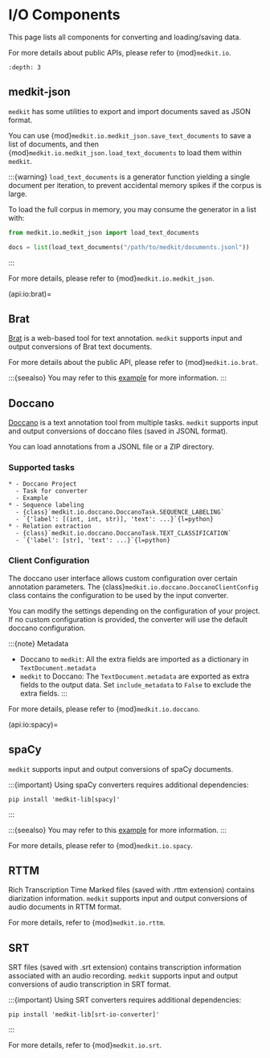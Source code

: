 # I/O Components

This page lists all components for converting and loading/saving data.

For more details about public APIs, please refer to {mod}`medkit.io`.

```{contents} Table of Contents
:depth: 3
```

## medkit-json

`medkit` has some utilities to export and import documents saved as JSON format.

You can use {mod}`medkit.io.medkit_json.save_text_documents` to save a list of documents,
and then {mod}`medkit.io.medkit_json.load_text_documents` to load them within `medkit`.

:::{warning}
`load_text_documents` is a generator function yielding a single document per iteration,
to prevent accidental memory spikes if the corpus is large.

To load the full corpus in memory, you may consume the generator in a list with:

```python
from medkit.io.medkit_json import load_text_documents

docs = list(load_text_documents("/path/to/medkit/documents.jsonl"))
```
:::

For more details, please refer to {mod}`medkit.io.medkit_json`.

(api:io:brat)=
## Brat

[Brat](https://brat.nlplab.org) is a web-based tool for text annotation.
`medkit` supports input and output conversions of Brat text documents. 

For more details about the public API, please refer to {mod}`medkit.io.brat`.

:::{seealso}
You may refer to this [example](../cookbook/brat_io.md) for more information.
:::

## Doccano

[Doccano](https://github.com/doccano/doccano) is a text annotation tool from multiple tasks.
`medkit` supports input and output conversions of doccano files (saved in JSONL format). 

You can load annotations from a JSONL file or a ZIP directory.

### Supported tasks

```{list-table}
* - Doccano Project
  - Task for converter
  - Example
* - Sequence labeling
  - {class}`medkit.io.doccano.DoccanoTask.SEQUENCE_LABELING`
  - `{'label': [(int, int, str)], 'text': ...}`{l=python}
* - Relation extraction
  - {class}`medkit.io.doccano.DoccanoTask.TEXT_CLASSIFICATION`
  - `{'label': [str], 'text': ...}`{l=python}
```

### Client Configuration

The doccano user interface allows custom configuration over certain annotation parameters.
The {class}`medkit.io.doccano.DoccanoClientConfig` class contains the configuration to be used by the input converter. 

You can modify the settings depending on the configuration of your project.
If no custom configuration is provided, the converter will use the default doccano configuration.

:::{note} Metadata

- Doccano to `medkit`: All the extra fields are imported as a dictionary in `TextDocument.metadata`
- `medkit` to Doccano: The `TextDocument.metadata` are exported as extra fields to the output data.
  Set `include_metadata` to `False` to exclude the extra fields.
:::

For more details, please refer to {mod}`medkit.io.doccano`.

(api:io:spacy)=
## spaCy

`medkit` supports input and output conversions of spaCy documents.

:::{important}
Using spaCy converters requires additional dependencies:

```console
pip install 'medkit-lib[spacy]'
```
:::

:::{seealso}
You may refer to this [example](../cookbook/spacy/index.md) for more information.
:::

For more details, please refer to {mod}`medkit.io.spacy`.

## RTTM

Rich Transcription Time Marked files (saved with .rttm extension) contains diarization information. 
`medkit` supports input and output conversions of audio documents in RTTM format.

For more details, refer to {mod}`medkit.io.rttm`.

## SRT

SRT files (saved with .srt extension) contains transcription information associated with an audio recording.
`medkit` supports input and output conversions of audio transcription in SRT format.

:::{important}
Using SRT converters requires additional dependencies:

```console
pip install 'medkit-lib[srt-io-converter]'
```
:::

For more details, refer to {mod}`medkit.io.srt`.
